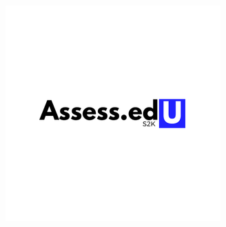 <p align="center">
  <img src="https://github.com/kritanu/Assess.edU/blob/master/images/icon.png?raw=true"/>
</p>
